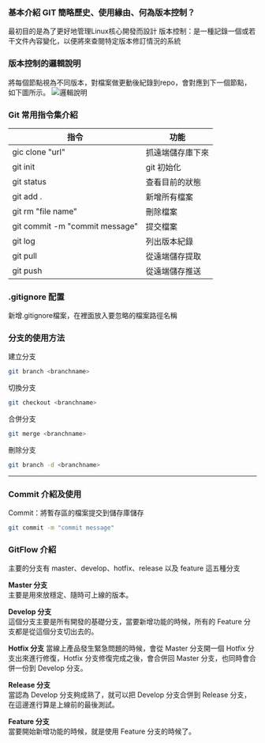 ### 基本介紹 GIT 簡略歷史、使用緣由、何為版本控制？
最初目的是為了更好地管理Linux核心開發而設計
版本控制：是一種記錄一個或若干文件內容變化，以便將來查閱特定版本修訂情況的系統

### 版本控制的邏輯說明
將每個節點視為不同版本，對檔案做更動後紀錄到repo，會對應到下一個節點，如下圖所示。
![邏輯說明](https://gitbook.tw/images/tw/gitflow/why-need-git-flow/flow.png)

### Git 常用指令集介紹
| 指令 | 功能 |
| - | - |
| gic clone "url"| 抓遠端儲存庫下來 |
| git init | git 初始化 |
| git status | 查看目前的狀態 |
| git add . | 新增所有檔案 |
| git rm "file name"| 刪除檔案 |
| git commit -m "commit message" | 提交檔案 |
| git log | 列出版本紀錄 |
| git pull | 從遠端儲存提取 |
| git push | 從遠端儲存推送 |

### .gitignore 配置 
新增.gitignore檔案，在裡面放入要忽略的檔案路徑名稱
### 分支的使用方法
建立分支
``` bash
git branch <branchname>
```
切換分支
``` bash
git checkout <branchname>
```
合併分支
``` bash
git merge <branchname>
```
刪除分支
``` bash
git branch -d <branchname>
```
---
### Commit 介紹及使用
Commit：將暫存區的檔案提交到儲存庫儲存

``` bash
git commit -m "commit message"
```
### GitFlow 介紹
主要的分支有 master、develop、hotfix、release 以及 feature 這五種分支
<br />

**Master 分支**
<br />
主要是用來放穩定、隨時可上線的版本。
<br />

**Develop 分支**
<br />
這個分支主要是所有開發的基礎分支，當要新增功能的時候，所有的 Feature 分支都是從這個分支切出去的。
<br />

**Hotfix 分支**
當線上產品發生緊急問題的時候，會從 Master 分支開一個 Hotfix 分支出來進行修復，Hotfix 分支修復完成之後，會合併回 Master 分支，也同時會合併一份到 Develop 分支。
<br />

**Release 分支**
<br />
當認為 Develop 分支夠成熟了，就可以把 Develop 分支合併到 Release 分支，在這邊進行算是上線前的最後測試。
<br />

**Feature 分支**
<br />
當要開始新增功能的時候，就是使用 Feature 分支的時候了。